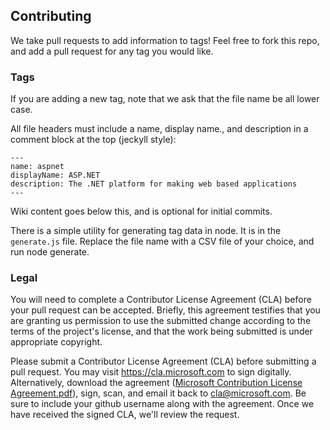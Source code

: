 ## Contributing

We take pull requests to add information to tags! Feel free to fork this repo, and add a pull request for any tag you would like.


### Tags

If you are adding a new tag, note that we ask that the file name be all lower case.

All file headers must include a name, display name., and description in a comment block at the top (jeckyll style):

```
---
name: aspnet
displayName: ASP.NET
description: The .NET platform for making web based applications
---
```

Wiki content goes below this, and is optional for initial commits.

There is a simple utility for generating tag data in node. It is in the `generate.js` file. Replace the file name with a CSV file of your choice, and run node generate.


### Legal

You will need to complete a Contributor License Agreement (CLA) before your pull
request can be accepted. Briefly, this agreement testifies that you are granting
us permission to use the submitted change according to the terms of the
project's license, and that the work being submitted is under appropriate
copyright.

Please submit a Contributor License Agreement (CLA) before submitting a pull
request. You may visit https://cla.microsoft.com to sign digitally.
Alternatively, download the agreement ([Microsoft Contribution License
Agreement.pdf](https://opensource.microsoft.com/pdf/microsoft-contribution-license-agreement.pdf)),
sign, scan, and email it back to <cla@microsoft.com>. Be sure to include your
github username along with the agreement. Once we have received the signed CLA,
we'll review the request.
